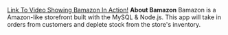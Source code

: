 [Link To Video Showing Bamazon In Action!](https://drive.google.com/open?id=1bhST6q1QuXecPW21PrxSe-CNWw3wGIbU)
**About Bamazon**
Bamazon is a Amazon-like storefront built with the MySQL & Node.js. This app will take in orders from customers and deplete stock from the store's inventory. 
